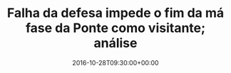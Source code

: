 ---
layout: post
title: "Falha da defesa impede o fim da má fase da Ponte como visitante; análise"
date: 2016-10-28T09:30:00+00:00
external_link: "http://globoesporte.globo.com/sp/campinas-e-regiao/futebol/times/ponte-preta/noticia/2016/10/falha-da-defesa-impede-o-fim-da-ma-fase-da-ponte-como-visitante-analise.html"
categories: news globo.com
---